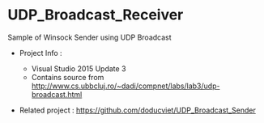 # UDP_Broadcast_Receiver
Sample of Winsock Sender using UDP Broadcast

* Project Info : 
  + Visual Studio 2015 Update 3
  + Contains source from http://www.cs.ubbcluj.ro/~dadi/compnet/labs/lab3/udp-broadcast.html
  
* Related project : https://github.com/doducviet/UDP_Broadcast_Sender
